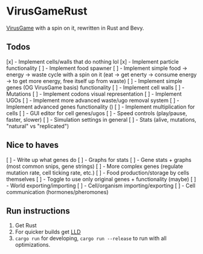 # VirusGameRust
[VirusGame](https://github.com/carykh/VirusGame/) with a spin on it, rewritten in Rust and Bevy.

## Todos
[x] - Implement cells/walls that do nothing lol
[x] - Implement particle functionality
[ ] - Implement food spawner
[ ] - Implement simple food -> energy -> waste cycle with a spin on it (eat -> get enerty -> consume energy -> to get more energy, free itself up from waste)
[ ] - Implement simple genes (OG VirusGame basis) functionality
[ ] - Implement cell walls
[ ] - Mutations
[ ] - Implement codons visual representation
[ ] - Implement UGOs
[ ] - Implement more advanced waste/ugo removal system
[ ] - Implement advanced genes functionality ()
[ ] - Implement multiplication for cells
[ ] - GUI editor for cell genes/ugos
[ ] - Speed controls (play/pause, faster, slower)
[ ] - Simulation settings in general
[ ] - Stats (alive, mutations, "natural" vs "replicated")
## Nice to haves
[ ] - Write up what genes do
[ ] - Graphs for stats
[ ] - Gene stats + graphs (most common snips, gene strings)
[ ] - More complex genes (regulate mutation rate, cell ticking rate, etc.)
[ ] - Food production/storage by cells themselves
[ ] - Toggle to use only original genes + functionality (maybe)
[ ] - World exporting/importing
[ ] - Cell/organism importing/exporting
[ ] - Cell communication (hormones/pheromones)



## Run instructions
1. Get Rust
2. For quicker builds get [LLD](https://github.com/carykh/VirusGame/)
3. `cargo run` for developing, `cargo run --release` to run with all optimizations.